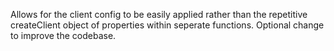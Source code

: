 Allows for the client config to be easily applied rather than the repetitive createClient object of properties within seperate functions. Optional change to improve the codebase.
